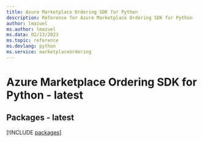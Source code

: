```yaml
---
title: Azure Marketplace Ordering SDK for Python
description: Reference for Azure Marketplace Ordering SDK for Python
author: lmazuel
ms.author: lmazuel
ms.data: 02/13/2023
ms.topic: reference
ms.devlang: python
ms.service: marketplaceordering
---
```

# Azure Marketplace Ordering SDK for Python - latest
## Packages - latest
[!INCLUDE [packages](marketplace-ordering-index.md)]